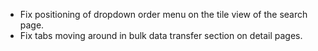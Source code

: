 - Fix positioning of dropdown order menu on the tile view of the search page. 
- Fix tabs moving around in bulk data transfer section on detail pages.